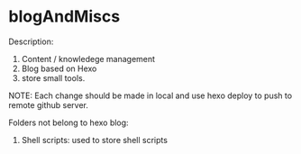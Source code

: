 # blogAndMiscs
Description:
1. Content / knowledege management
2. Blog  based on Hexo
3. store small tools.

NOTE:
Each change should be made in local and use hexo deploy to push to remote github server.

Folders not belong to hexo blog:
1. Shell scripts: used to store shell scripts